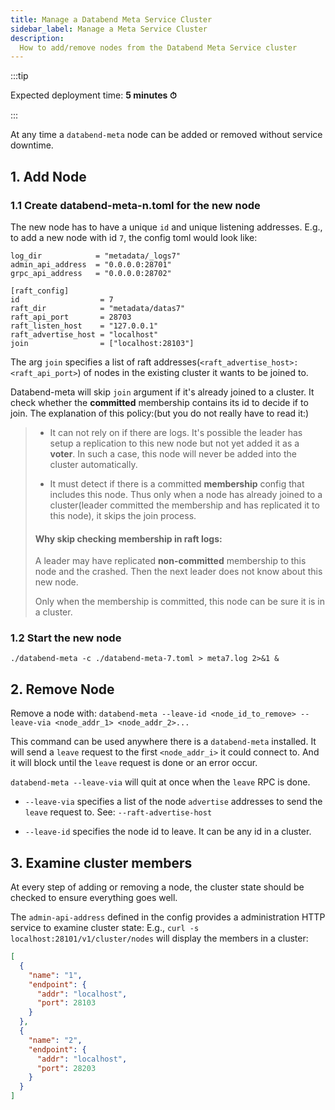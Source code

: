```yaml
---
title: Manage a Databend Meta Service Cluster
sidebar_label: Manage a Meta Service Cluster
description:
  How to add/remove nodes from the Databend Meta Service cluster
---
```


:::tip

Expected deployment time: **5 minutes ⏱**

:::

At any time a `databend-meta` node can be added or removed without service downtime.

## 1. Add Node

### 1.1 Create databend-meta-n.toml for the new node

The new node has to have a unique `id` and unique listening addresses.
E.g., to add a new node with id `7`, the config toml would look like:

```shell title="databend-meta-7.toml"
log_dir            = "metadata/_logs7"
admin_api_address  = "0.0.0.0:28701"
grpc_api_address   = "0.0.0.0:28702"

[raft_config]
id                  = 7
raft_dir            = "metadata/datas7"
raft_api_port       = 28703
raft_listen_host    = "127.0.0.1"
raft_advertise_host = "localhost"
join                = ["localhost:28103"]
```

The arg `join` specifies a list of raft addresses(`<raft_advertise_host>:<raft_api_port>`) of nodes in the existing cluster it wants to
be joined to.

Databend-meta will skip `join` argument if it's already joined to a cluster.
It check whether the **committed** membership contains its id to decide if to
join. The explanation of this policy:(but you do not really have to read it:)

> - It can not rely on if there are logs.
>   It's possible the leader has setup a replication to this new
>   node but not yet added it as a **voter**. In such a case, this node will
>   never be added into the cluster automatically.
>
> - It must detect if there is a committed **membership** config
>   that includes this node. Thus only when a node has already joined to a
>   cluster(leader committed the membership and has replicated it to this node),
>   it skips the join process.
>
> #### Why skip checking membership in raft logs:
>
> A leader may have replicated **non-committed** membership to this node and the crashed.
> Then the next leader does not know about this new node.
>
> Only when the membership is committed, this node can be sure it is in a cluster.


### 1.2 Start the new node

```shell
./databend-meta -c ./databend-meta-7.toml > meta7.log 2>&1 &
```

## 2. Remove Node

Remove a node with:
`databend-meta --leave-id <node_id_to_remove> --leave-via <node_addr_1> <node_addr_2>...`

This command can be used anywhere there is a `databend-meta` installed.
It will send a `leave` request to the first `<node_addr_i>` it could connect to.
And it will block until the `leave` request is done or an error occur.

`databend-meta --leave-via` will quit at once when the `leave` RPC is done.

- `--leave-via` specifies a list of the node `advertise` addresses to send the `leave` request to.
  See: `--raft-advertise-host`

- `--leave-id` specifies the node id to leave. It can be any id in a cluster.

## 3. Examine cluster members

At every step of adding or removing a node, the cluster state should be checked to ensure everything goes well.

The `admin-api-address` defined in the config provides a administration HTTP service to examine cluster state:
E.g., `curl -s localhost:28101/v1/cluster/nodes` will display the members in a cluster:

```json
[
  {
    "name": "1",
    "endpoint": {
      "addr": "localhost",
      "port": 28103
    }
  },
  {
    "name": "2",
    "endpoint": {
      "addr": "localhost",
      "port": 28203
    }
  }
]
```
